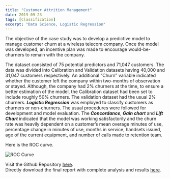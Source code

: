 ```yaml
---
title: "Customer Attrition Management"
date: 2019-09-23
tags: [Classification]
excerpt: "Data Science, Logistic Regression"
---
```


The objective of the case study was to develop a predictive model to manage customer churn at a wireless telecom company. Once the model was developed, an incentive plan was made to encourage would-be-churners to remain with the company.   

The dataset consisted of 75 potential predictors and 71,047 customers. The data was divided into Calibration and Validation datasets having 40,000 and 31,047 customers respectively. An additional “Churn” variable indicated whether the customer left the company within two-months of observation or stayed. Although, the company had 2% churners at the time, to ensure a better estimation of the model, the Calibration dataset had been set to include roughly 50% churners. The validation dataset had the usual 2% churners. 
***Logistic Regression*** was employed to classify customers as churners or non-churners. The usual procedures were followed for development and model evaluation. The ***Concordance***, ***Gain chart*** and ***Lift Chart*** indicated that the model was working satisfactorily and the churn rate was heavily dependent on a customer’s mean overage minutes of use, percentage change in minutes of use, months in service, handsets issued, age of the current equipment, and number of calls made to retention team.

Here is the ROC curve.
          
<img src="{{ site.url }}{{ site.baseurl }}/images/Logistic/Auc.jpg" alt="ROC Curve">

Visit the Github Repository [here](https://github.com/SameeraSuhail1/Customer-Attrition-Management).    
Directly download the final report with complete analysis and results [here](https://github.com/SameeraSuhail1/Customer-Attrition-Management/raw/master/final-output.xlsx).

